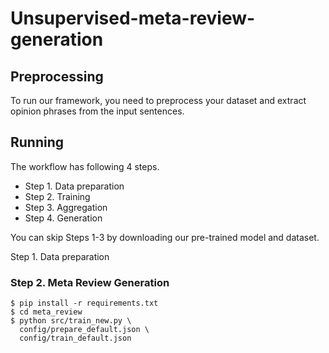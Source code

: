 # Unsupervised-meta-review-generation

## Preprocessing

To run our framework, you need to preprocess your dataset and extract opinion phrases from the input sentences.


## Running

The workflow has following 4 steps.

- Step 1. Data preparation
- Step 2. Training
- Step 3. Aggregation
- Step 4. Generation

You can skip Steps 1-3 by downloading our pre-trained model and dataset.

Step 1. Data preparation

### Step 2. Meta Review Generation
```
$ pip install -r requirements.txt
$ cd meta_review
$ python src/train_new.py \
  config/prepare_default.json \
  config/train_default.json
```
